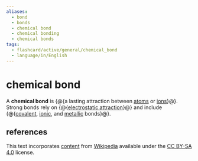 ```yaml
---
aliases:
  - bond
  - bonds
  - chemical bond
  - chemical bonding
  - chemical bonds
tags:
  - flashcard/active/general/chemical_bond
  - language/in/English
---
```


# chemical bond

A __chemical bond__ is {@{a lasting attraction between [atoms](atom.md) or [ions](ion.md)}@}. Strong bonds rely on {@{[electrostatic attraction](Coulomb's%20law.md)}@} and include {@{[covalent](covalent%20bond.md), [ionic](ionic%20bond.md), and [metallic](metallic%20bond.md) bonds}@}. <!--SR:!2027-11-22,1256,310!2030-01-05,1888,330!2026-06-19,847,330-->

## references

This text incorporates [content](https://en.wikipedia.org/wiki/chemical_bond) from [Wikipedia](Wikipedia.md) available under the [CC BY-SA 4.0](https://creativecommons.org/licenses/by-sa/4.0/) license.
